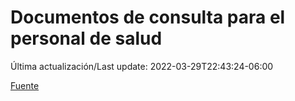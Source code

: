 # Documentos de consulta para el personal de salud

Última actualización/Last update: 2022-03-29T22:43:24-06:00

 [Fuente](https://coronavirus.gob.mx/personal-de-salud/documentos-de-consulta/)
